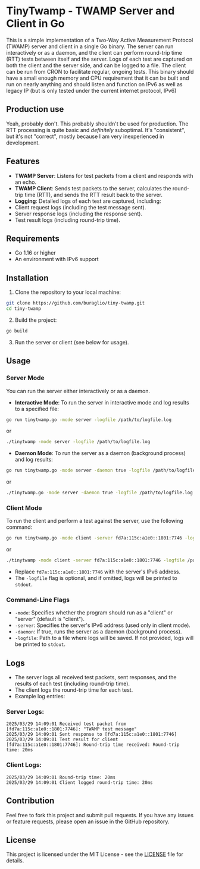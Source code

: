 
# TinyTwamp - TWAMP Server and Client in Go

This is a simple implementation of a Two-Way Active Measurement Protocol (TWAMP) server and client in a single Go binary. The server can run interactively or as a daemon, and the client can perform round-trip time (RTT) tests between itself and the server. Logs of each test are captured on both the client and the server side, and can be logged to a file.
The client can be run from CRON to facilitate regular, ongoing tests. This binary should have a small enough memory and CPU requirement that it can be built and run on nearly anything and should listen and function on IPv6 as well as legacy IP (but is only tested under the current internet protocol, IPv6)

## Production use
Yeah, probably don't. 
This probably shouldn't be used for production. The RTT processing is quite basic and *definitely* suboptimal. It's "consistent", but it's not "correct", mostly because I am very inexperienced in development.

## Features

- **TWAMP Server**: Listens for test packets from a client and responds with an echo.
- **TWAMP Client**: Sends test packets to the server, calculates the round-trip time (RTT), and sends the RTT result back to the server.
- **Logging**: Detailed logs of each test are captured, including:
- Client request logs (including the test message sent).
- Server response logs (including the response sent).
- Test result logs (including round-trip time).

## Requirements

- Go 1.16 or higher
- An environment with IPv6 support

## Installation

1. Clone the repository to your local machine:
```bash
git clone https://github.com/buraglio/tiny-twamp.git
cd tiny-twamp
```

2. Build the project:
```bash
go build
```

3. Run the server or client (see below for usage).

## Usage

### Server Mode

You can run the server either interactively or as a daemon.

- **Interactive Mode**:
To run the server in interactive mode and log results to a specified file:
```bash
go run tinytwamp.go -mode server -logfile /path/to/logfile.log
```
or

```bash
./tinytwamp -mode server -logfile /path/to/logfile.log
```

- **Daemon Mode**:
To run the server as a daemon (background process) and log results:
```bash
go run tinytwamp.go -mode server -daemon true -logfile /path/to/logfile.log
```
or
```bash
./tinytwamp.go -mode server -daemon true -logfile /path/to/logfile.log
```

### Client Mode

To run the client and perform a test against the server, use the following command:
```bash
go run tinytwamp.go -mode client -server fd7a:115c:a1e0::1801:7746 -logfile /path/to/logfile.log
```
or
```bash
./tinytwamp -mode client -server fd7a:115c:a1e0::1801:7746 -logfile /path/to/logfile.log
```

- Replace `fd7a:115c:a1e0::1801:7746` with the server's IPv6 address.
- The `-logfile` flag is optional, and if omitted, logs will be printed to `stdout`.

### Command-Line Flags

- `-mode`: Specifies whether the program should run as a "client" or "server" (default is "client").
- `-server`: Specifies the server's IPv6 address (used only in client mode).
- `-daemon`: If true, runs the server as a daemon (background process).
- `-logfile`: Path to a file where logs will be saved. If not provided, logs will be printed to `stdout`.

## Logs

- The server logs all received test packets, sent responses, and the results of each test (including round-trip time).
- The client logs the round-trip time for each test.
- Example log entries:

### Server Logs:
```
2025/03/29 14:09:01 Received test packet from [fd7a:115c:a1e0::1801:7746]: "TWAMP test message"
2025/03/29 14:09:01 Sent response to [fd7a:115c:a1e0::1801:7746]
2025/03/29 14:09:01 Test result for client [fd7a:115c:a1e0::1801:7746]: Round-trip time received: Round-trip time: 20ms
```

### Client Logs:
```
2025/03/29 14:09:01 Round-trip time: 20ms
2025/03/29 14:09:01 Client logged round-trip time: 20ms
```

## Contribution

Feel free to fork this project and submit pull requests. If you have any issues or feature requests, please open an issue in the GitHub repository.

## License

This project is licensed under the MIT License - see the [LICENSE](https://opensource.org/license/mit) file for details.
